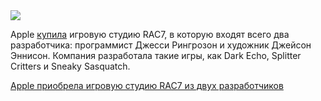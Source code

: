 <!--2025-05-28 12:24:26-->
<div class="yb">
  <div class="rss habr"><img src="https://habrastorage.org/webt/sk/uh/ff/skuhffsgcoab31pa7o3xeltd65k.jpeg" /><p>Apple <a href="https://www.digitaltrends.com/gaming/apple-acquires-rac7-sneaky-sasquatch/" rel="noopener noreferrer nofollow">купила</a> игровую студию RAC7, в которую входят всего два разработчика: программист Джесси Рингрозон и художник Джейсон Эннисон. Компания разработала такие игры, как Dark Echo, Splitter Critters и Sneaky Sasquatch.</p> <a... <p class="titl"><a href="https://habr.com/ru/news/913630/?utm_source=habrahabr&utm_medium=rss&utm_campaign=913630">Apple приобрела игровую студию RAC7 из двух разработчиков</a></p></div>
</div>
